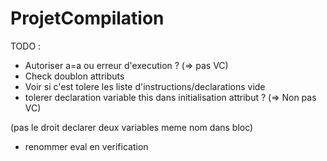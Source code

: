 # ProjetCompilation
TODO :

 - Autoriser a=a ou erreur d'execution ? (=> pas VC)
 - Check doublon attributs
 - Voir si c'est tolere les liste d'instructions/declarations vide
 - tolerer declaration variable this dans initialisation attribut ? (=> Non pas VC)

(pas le droit declarer deux variables meme nom dans bloc)

 - renommer eval en verification
